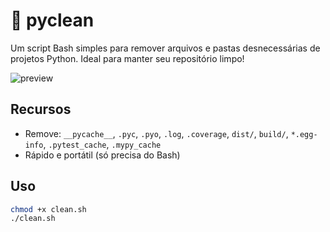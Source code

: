 # 🧹 pyclean

Um script Bash simples para remover arquivos e pastas desnecessárias de projetos Python. Ideal para manter seu repositório limpo!

![preview](https://i.imgur.com/WbIhYW0.png)

## Recursos

- Remove: `__pycache__`, `.pyc`, `.pyo`, `.log`, `.coverage`, `dist/`, `build/`, `*.egg-info`, `.pytest_cache`, `.mypy_cache`
- Rápido e portátil (só precisa do Bash)

## Uso

```bash
chmod +x clean.sh
./clean.sh
